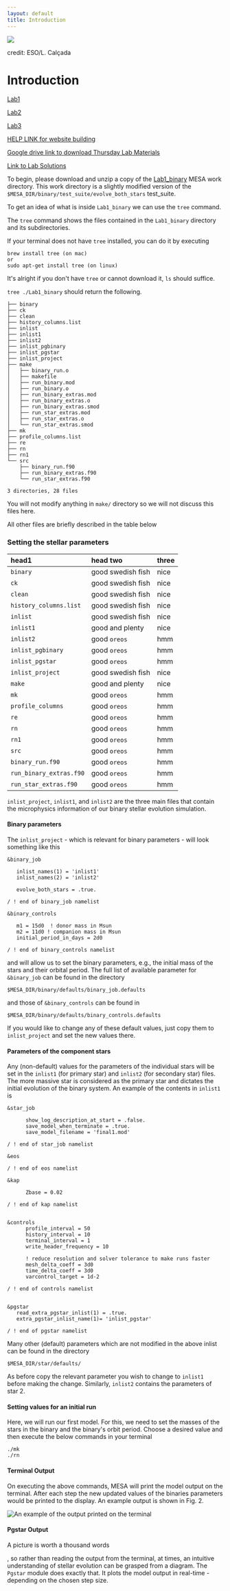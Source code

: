 ```yaml
---
layout: default
title: Introduction
---
```

![](Figures/contact_binary_image.jpg)

credit: ESO/L. Calçada

# Introduction

[Lab1](./Lab1.html)

[Lab2](./Lab2.html)

[Lab3](./Lab3.html)


[HELP LINK for website building](./help.html)

[Google drive link to download Thursday Lab Materials](https://drive.google.com/drive/folders/1yFy2I7kBh6UZPYmhFxkZswQVPI0Qavjc?usp=share_link)

[Link to Lab Solutions](https://drive.google.com/drive/folders/11WEpwn17_XuxKugH0B57OHMjby-jomUj?usp=share_link)



To begin, please download and unzip a copy of the [Lab1_binary](https://drive.google.com/file/d/1y0AEFWzGv4vHgohqnEJMNITR15oGPHRi/view?usp=share_link) MESA work directory.
This work directory is a slightly modified version of the `$MESA_DIR/binary/test_suite/evolve_both_stars` test_suite.



To get an idea of what is inside `Lab1_binary` we can use the `tree` command.

The `tree` command shows the files contained in the `Lab1_binary` directory and its subdirectories.

If your terminal does not have `tree` installed, you  can do it by executing

```
brew install tree (on mac)
or
sudo apt-get install tree (on linux)
```
It's alright if you don't have `tree` or cannot download it, `ls` should suffice.

`tree ./Lab1_binary` should return the following.

```shell
├── binary
├── ck
├── clean
├── history_columns.list
├── inlist
├── inlist1
├── inlist2
├── inlist_pgbinary
├── inlist_pgstar
├── inlist_project
├── make
│   ├── binary_run.o
│   ├── makefile
│   ├── run_binary.mod
│   ├── run_binary.o
│   ├── run_binary_extras.mod
│   ├── run_binary_extras.o
│   ├── run_binary_extras.smod
│   ├── run_star_extras.mod
│   ├── run_star_extras.o
│   └── run_star_extras.smod
├── mk
├── profile_columns.list
├── re
├── rn
├── rn1
└── src
    ├── binary_run.f90
    ├── run_binary_extras.f90
    └── run_star_extras.f90

3 directories, 28 files
```

You will not modify anything in `make/` directory so we will not discuss this files here. 

All other files are briefly described in the table below

### Setting the stellar parameters
| head1                   | head two          | three |
|:------------------------|:------------------|:------|
| `binary`                | good swedish fish | nice  |
| `ck`                    | good swedish fish | nice  |
| `clean`                 | good swedish fish | nice  |
| `history_columns.list`  | good swedish fish | nice  |
| `inlist`                | good swedish fish | nice  |
| `inlist1`               | good and plenty   | nice  |
| `inlist2`               | good `oreos`      | hmm   |
| `inlist_pgbinary`       | good `oreos`      | hmm   |
| `inlist_pgstar`         | good `oreos`      | hmm   |
| `inlist_project`        | good swedish fish | nice  |
| `make`                  | good and plenty   | nice  |
| `mk`                    | good `oreos`      | hmm   |
| `profile_columns`       | good `oreos`      | hmm   |
| `re`                    | good `oreos`      | hmm   |
| `rn`                    | good `oreos`      | hmm   |
| `rn1`                   | good `oreos`      | hmm   |
| `src`                   | good `oreos`      | hmm   |
| `binary_run.f90`        | good `oreos`      | hmm   |
| `run_binary_extras.f90` | good `oreos`      | hmm   |
| `run_star_extras.f90`   | good `oreos`      | hmm   |

`inlist_project`, `inlist1`, and `inlist2` are the three main files that contain the microphysics information of our binary stellar evolution simulation.

#### Binary parameters

The `inlist_project` - which is relevant for binary parameters -  will look something like this

```plaintext
&binary_job

   inlist_names(1) = 'inlist1'
   inlist_names(2) = 'inlist2'

   evolve_both_stars = .true.

/ ! end of binary_job namelist

&binary_controls

   m1 = 15d0  ! donor mass in Msun
   m2 = 11d0 ! companion mass in Msun
   initial_period_in_days = 2d0

/ ! end of binary_controls namelist
```

and will allow us to set the binary parameters, e.g., the initial mass of the stars and their orbital period. The full list of available parameter for `&binary_job` can be found in the directory

```
$MESA_DIR/binary/defaults/binary_job.defaults
```

and those of `&binary_controls` can be found in

```
$MESA_DIR/binary/defaults/binary_controls.defaults
```

If you would like to change any of these default values, just copy them to `inlist_project` and set the new values there.

#### Parameters of the component stars

Any (non-default) values for the parameters of the individual stars will be set in the `inlist1` (for primary star) and `inlist2` (for secondary star) files. The more massive star is considered as the primary star and dictates the initial evolution of the binary system. An example of the contents in `inlist1` is

```plaintext
&star_job

      show_log_description_at_start = .false.
      save_model_when_terminate = .true.
      save_model_filename = 'final1.mod'

/ ! end of star_job namelist

&eos

/ ! end of eos namelist

&kap

      Zbase = 0.02

/ ! end of kap namelist


&controls
      profile_interval = 50
      history_interval = 10
      terminal_interval = 1
      write_header_frequency = 10
      
      ! reduce resolution and solver tolerance to make runs faster
      mesh_delta_coeff = 3d0
      time_delta_coeff = 3d0
      varcontrol_target = 1d-2

/ ! end of controls namelist


&pgstar
   read_extra_pgstar_inlist(1) = .true.
   extra_pgstar_inlist_name(1)= 'inlist_pgstar'

/ ! end of pgstar namelist
```

Many other (default) parameters which are not modified in the above inlist can be found in the directory

```
$MESA_DIR/star/defaults/
```

As before copy the relevant parameter you wish to change to `inlist1` before making the change. Similarly, `inlist2` contains the parameters of star 2.

#### Setting values for an initial run

Here, we will run our first model. For this, we need to set the masses of the stars in the binary and the binary's orbit period. Choose a desired value and then execute the below commands in your terminal

```
./mk
./rn
```

#### Terminal Output

On executing the above commands, MESA will print the model output on the terminal. After each step the new updated values of the binaries parameters would be printed to the display. An example output is shown in Fig. 2.

![An example of the output printed on the terminal](Figures/image.png)

#### Pgstar Output

A picture is worth a thousand words

, so rather than reading the output from the terminal, at times, an intuitive understanding of stellar evolution can be grasped from a diagram. The `Pgstar` module does exactly that. It plots the model output in real-time - depending on the chosen step size.
```

